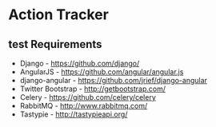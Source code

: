 Action Tracker
==============


test
Requirements
------------

- Django - <https://github.com/django/>
- AngularJS - <https://github.com/angular/angular.js>
- django-angular - <https://github.com/jrief/django-angular>
- Twitter Bootstrap - <http://getbootstrap.com/>
- Celery - <https://github.com/celery/celery>
- RabbitMQ - <http://www.rabbitmq.com/>
- Tastypie - <http://tastypieapi.org/>
